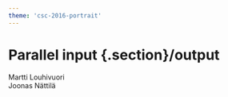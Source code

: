 ```yaml
---
theme: 'csc-2016-portrait'
---
```


# Parallel input {.section}/output

Martti Louhivuori<br>
Joonas Nättilä
